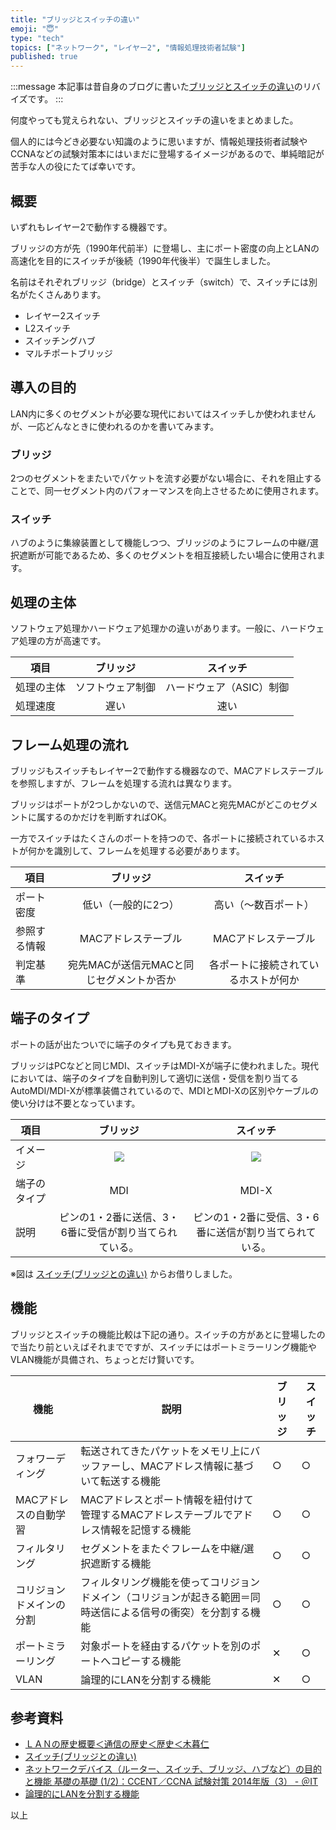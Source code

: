 ```yaml
---
title: "ブリッジとスイッチの違い"
emoji: "😇"
type: "tech"
topics: ["ネットワーク", "レイヤー2", "情報処理技術者試験"]
published: true
---
```


:::message
本記事は昔自身のブログに書いた[ブリッジとスイッチの違い](https://www.oresamalabo.net/entry/2020/05/17/105540)のリバイズです。
:::

何度やっても覚えられない、ブリッジとスイッチの違いをまとめました。

個人的には今どき必要ない知識のように思いますが、情報処理技術者試験やCCNAなどの試験対策本にはいまだに登場するイメージがあるので、単純暗記が苦手な人の役にたてば幸いです。

## 概要

いずれもレイヤー2で動作する機器です。

ブリッジの方が先（1990年代前半）に登場し、主にポート密度の向上とLANの高速化を目的にスイッチが後続（1990年代後半）で誕生しました。

名前はそれぞれブリッジ（bridge）とスイッチ（switch）で、スイッチには別名がたくさんあります。

  * レイヤー2スイッチ
  * L2スイッチ
  * スイッチングハブ
  * マルチポートブリッジ

## 導入の目的

LAN内に多くのセグメントが必要な現代においてはスイッチしか使われませんが、一応どんなときに使われるのかを書いてみます。

### ブリッジ

2つのセグメントをまたいでパケットを流す必要がない場合に、それを阻止することで、同一セグメント内のパフォーマンスを向上させるために使用されます。

### スイッチ

ハブのように集線装置として機能しつつ、ブリッジのようにフレームの中継/選択遮断が可能であるため、多くのセグメントを相互接続したい場合に使用されます。

## 処理の主体

ソフトウェア処理かハードウェア処理かの違いがあります。一般に、ハードウェア処理の方が高速です。

項目 | ブリッジ | スイッチ
-- | :--: | :--:
処理の主体 | ソフトウェア制御 | ハードウェア（ASIC）制御
処理速度 | 遅い | 速い

## フレーム処理の流れ

ブリッジもスイッチもレイヤー2で動作する機器なので、MACアドレステーブルを参照しますが、フレームを処理する流れは異なります。

ブリッジはポートが2つしかないので、送信元MACと宛先MACがどこのセグメントに属するのかだけを判断すればOK。

一方でスイッチはたくさんのポートを持つので、各ポートに接続されているホストが何かを識別して、フレームを処理する必要があります。

項目 | ブリッジ | スイッチ
-- | :--: | :--:
ポート密度 | 低い（一般的に2つ） | 高い（～数百ポート）
参照する情報 | MACアドレステーブル | MACアドレステーブル
判定基準 | 宛先MACが送信元MACと同じセグメントか否か | 各ポートに接続されているホストが何か

## 端子のタイプ

ポートの話が出たついでに端子のタイプも見ておきます。

ブリッジはPCなどと同じMDI、スイッチはMDI-Xが端子に使われました。現代においては、端子のタイプを自動判別して適切に送信・受信を割り当てるAutoMDI/MDI-Xが標準装備されているので、MDIとMDI-Xの区別やケーブルの使い分けは不要となっています。

項目 | ブリッジ | スイッチ
-- | :--: | :--:
イメージ | ![](https://storage.googleapis.com/zenn-user-upload/6xmethas245d0h37cyqc99fmtqjz) | ![](https://storage.googleapis.com/zenn-user-upload/tj2zv5jrae5rhl9s9yd88r80tcgp)
端子のタイプ | MDI | MDI-X
説明 | ピンの1・2番に送信、3・6番に受信が割り当てられている。 | ピンの1・2番に受信、3・6番に送信が割り当てられている。

※図は [スイッチ\(ブリッジとの違い\)](https://www.n-study.com/network/switch5.htm) からお借りしました。

## 機能

ブリッジとスイッチの機能比較は下記の通り。スイッチの方があとに登場したので当たり前といえばそれまでですが、スイッチにはポートミラーリング機能やVLAN機能が具備され、ちょっとだけ賢いです。

機能 | 説明 | ブリッジ | スイッチ
-- | -- | -- | --
フォワーディング | 転送されてきたパケットをメモリ上にバッファーし、MACアドレス情報に基づいて転送する機能 | ○ | ○
MACアドレスの自動学習 | MACアドレスとポート情報を紐付けて管理するMACアドレステーブルでアドレス情報を記憶する機能 | ○ | ○
フィルタリング | セグメントをまたぐフレームを中継/選択遮断する機能 | ○ | ○
コリジョンドメインの分割 | フィルタリング機能を使ってコリジョンドメイン（コリジョンが起きる範囲＝同時送信による信号の衝突）を分割する機能 | ○ | ○
ポートミラーリング | 対象ポートを経由するパケットを別のポートへコピーする機能 | ✕ | ○
VLAN | 論理的にLANを分割する機能 | ✕ | ○

## 参考資料

* [ＬＡＮの歴史概要＜通信の歴史＜歴史＜木暮仁](http://www.kogures.com/hitoshi/history/lan/index.html)
* [スイッチ\(ブリッジとの違い\)](https://www.n-study.com/network/switch5.htm)
* [ネットワークデバイス（ルーター、スイッチ、ブリッジ、ハブなど）の目的と機能 基礎の基礎 \(1/2\)：CCENT／CCNA 試験対策 2014年版（3） \- ＠IT](https://www.atmarkit.co.jp/ait/articles/1411/27/news021.html)
* [論理的にLANを分割する機能](https://www.allied-telesis.co.jp/library/nw_guide/device/switch.html)

以上